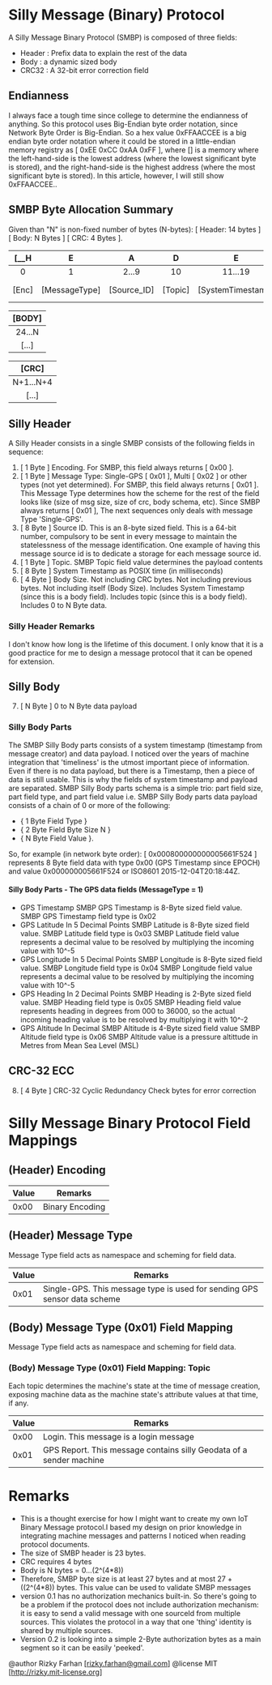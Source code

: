 <!-- 
@author Rizky Farhan [rizky.farhan@gmail.com]
@license MIT [http://rizky.mit-license.org]
-->

# Silly Message (Binary) Protocol

A Silly Message Binary Protocol (SMBP) is composed of three fields:
- Header : Prefix data to explain the rest of the data
- Body   : a dynamic sized body
- CRC32  : A 32-bit error correction field

## Endianness ##

I always face a tough time since college to determine the endianness of anything.
So this protocol uses Big-Endian byte order notation, since Network Byte Order 
is Big-Endian. 
So a hex value 0xFFAACCEE is a big endian byte order notation
where it could be stored in a little-endian memory registry as 
[ 0xEE 0xCC 0xAA 0xFF ], where [] is a memory where the left-hand-side is 
the lowest address (where the lowest significant byte is stored), and 
the right-hand-side is the highest address (where the most significant byte is 
stored). In this article, however, I will still show 0xFFAACCEE..

## SMBP Byte Allocation Summary ##
Given than "N" is non-fixed number of bytes (N-bytes):
[ Header: 14 bytes ] [ Body: N Bytes ] [ CRC: 4 Bytes ].

| [__H  | E             |  A          |  D      |    E             |       R__]       |
|:-----:|:-------------:|:-----------:|:-------:|:-----------------:|:---------------:|
|   0   |    1          |    2...9    |    10   |      11...19      |     20...23     |
| [Enc] | [MessageType] | [Source_ID] | [Topic] | [SystemTimestamp] | [Body_Size (N)] |

| [BODY] |
|:------:|
| 24...N |
| [...]  |

| [CRC]     |
|:---------:|
| N+1...N+4 |
|   [...]   |

## Silly Header ##

A Silly Header consists in a single SMBP consists of the following fields
in sequence:

1. [ 1 Byte ] Encoding. For SMBP, this field always returns [ 0x00 ].
2. [ 1 Byte ] Message Type: Single-GPS [ 0x01 ], Multi [ 0x02 ] or other types 
(not yet determined). For SMBP, this field always returns [ 0x01 ]. 
This Message Type determines how the scheme for the rest of the field looks 
like (size of msg size, size of crc, body schema, etc). 
Since SMBP always returns [ 0x01 ], The next sequences only deals with 
message Type 'Single-GPS'.
3. [ 8 Byte ] Source ID. This is an 8-byte sized field. This is a 64-bit number, compulsory to be sent in every message to maintain the statelessness of the message identification. One example of having this message source id is to dedicate a storage for each message source id.
4. [ 1 Byte ] Topic. SMBP Topic field value determines the payload contents
5. [ 8 Byte ] System Timestamp as POSIX time (in milliseconds)
6. [ 4 Byte ] Body Size. Not including CRC bytes. Not including previous bytes.
Not including itself (Body Size). Includes System Timestamp (since this is a body field). Includes topic (since this is a body field).
Includes 0 to N Byte data.

### Silly Header Remarks ###

I don't know how long is the lifetime of this document. I only know that it is 
a good practice for me to design a message protocol that it can be opened for 
extension.

## Silly Body ##

7. [ N Byte ] 0 to N Byte data payload

### Silly Body Parts ###

The SMBP Silly Body parts consists of a system timestamp (timestamp from message 
creator) and data payload. I noticed over the years of machine integration that 
'timeliness' is the utmost important piece of information. Even if there is no 
data payload, but there is a Timestamp, then a piece of data is still usable.
This is why the fields of system timestamp and payload are separated.
SMBP Silly Body parts schema is a simple trio: part field size, part field type, 
and part field value i.e. SMBP Silly Body parts data payload consists of a chain 
of 0 or more of the following:
- { 1 Byte Field Type }
- { 2 Byte Field Byte Size N }
- { N Byte Field Value }.

So, for example (in network byte order): [ 0x000800000000005661F524 ] 
represents 8 Byte field data with type 0x00 (GPS Timestamp since EPOCH) 
and value 0x000000005661F524 or 
ISO8601 2015-12-04T20:18:44Z.

#### Silly Body Parts - The GPS data fields (MessageType = 1) ####
- GPS Timestamp
SMBP GPS Timestamp is 8-Byte sized field value.
SMBP GPS Timestamp field type is 0x02
- GPS Latitude In 5 Decimal Points
SMBP Latitude is 8-Byte sized field value.
SMBP Latitude field type is 0x03
SMBP Latitude field value represents a decimal value to be resolved by 
multiplying the incoming value with 10^-5
- GPS Longitude In 5 Decimal Points
SMBP Longitude is 8-Byte sized field value.
SMBP Longitude field type is 0x04
SMBP Longitude field value represents a decimal value to be resolved by 
multiplying the incoming value with 10^-5
- GPS Heading In 2 Decimal Points
SMBP Heading is 2-Byte sized field value.
SMBP Heading field type is 0x05
SMBP Heading field value represents heading in degrees from 000 to 36000, so 
the actual incoming heading value is to be resolved by multiplying it with 
10^-2
- GPS Altitude In Decimal SMBP Altitude is 4-Byte sized field value
SMBP Altitude field type is 0x06
SMBP Altitude value is a pressure altittude in Metres from Mean Sea Level (MSL)

## CRC-32 ECC ##

8. [ 4 Byte ] CRC-32 Cyclic Redundancy Check bytes for error correction

# Silly Message Binary Protocol Field Mappings
## (Header) Encoding ##

| Value | Remarks 		   | 
|-------|------------------|
| 0x00  |  Binary Encoding |

## (Header) Message Type ##
Message Type field acts as namespace and scheming for field data.

| Value |  Remarks 		  														    | 
|-------|---------------------------------------------------------------------------|
| 0x01  |  Single-GPS. This message type is used for sending GPS sensor data scheme |

## (Body) Message Type (0x01) Field Mapping ##
Message Type field acts as namespace and scheming for field data.

### (Body) Message Type (0x01) Field Mapping: Topic
Each topic determines the machine's state at the time of message creation, exposing machine data as the machine state's attribute values at that time, if any.

| Value |  Remarks 		                                   				          | 
|-------|-------------------------------------------------------------------------|
| 0x00  |  Login. This message is a login message           			          |
| 0x01  |  GPS Report. This message contains silly Geodata of a sender machine    |



# Remarks
- This is a thought exercise for how I might want to create my own IoT Binary
Message protocol.I based my design on prior knowledge in integrating machine 
messages and patterns I noticed when reading protocol documents. 
- The size of SMBP header is 23 bytes.
- CRC requires 4 bytes
- Body is N bytes = 0...(2^(4*8))
- Therefore, SMBP byte size is at least 27 bytes and at most 27 + ((2^(4*8)) bytes. This value can be used to validate SMBP messages
- version 0.1 has no authorization mechanics built-in. So there's going to be a problem if the protocol does not include authorization mechanism: it is easy to send a valid message with one sourceId from multiple sources. This violates the protocol in a way that one 'thing' identity is shared by multiple sources.
- Version 0.2 is looking into a simple 2-Byte authorization bytes as a main segment so it can be easily 'peeked'.

@author Rizky Farhan [rizky.farhan@gmail.com]
@license MIT [http://rizky.mit-license.org]
